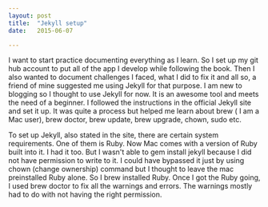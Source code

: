```yaml
---
layout: post
title:  "Jekyll setup"
date:   2015-06-07 

---
```

I want to start practice documenting everything as I learn. So I set up my git hub account to put all of the app I develop while following the book. Then I also wanted to document challenges I faced, what I did to fix it and all so, a friend of mine suggested me using Jekyll for that purpose. I am new to blogging so I thought to use Jekyll for now. It is an awesome tool and meets the need of a beginner. I followed the instructions in the official Jekyll site and set it up. It was quite a process but helped me learn about brew ( I am a Mac user), brew doctor, brew update, brew upgrade, chown, sudo etc.

To set up Jekyll, also stated in the site, there are certain system requirements. One of them is Ruby. Now Mac comes with a version of Ruby built into it. I had it too. But I wasn't able to gem install jekyll because I did not have permission to write to it. I could have bypassed it just by using chown (change ownership) command but I thought to leave the mac preinstalled Ruby alone. So I brew installed Ruby. Once I got the Ruby going, I used brew doctor to fix all the warnings and errors. The warnings mostly had to do with not having the right permission. 
